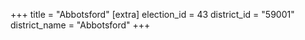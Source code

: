 +++
title = "Abbotsford"
[extra]
election_id = 43
district_id = "59001"
district_name = "Abbotsford"
+++

